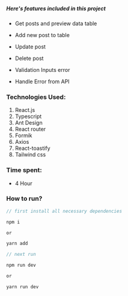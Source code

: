 ##### Here's features included in this project

- Get posts and preview data table

- Add new post to table

- Update post

- Delete post

- Validation Inputs error

- Handle Error from API

### Technologies Used:

1. React.js
2. Typescript
3. Ant Design
4. React router
5. Formik
6. Axios
7. React-toastify
8. Tailwind css

### Time spent:

- 4 Hour

### How to run?

```javascript
// first install all necessary dependencies

npm i

or

yarn add

// next run

npm run dev

or

yarn run dev
```
